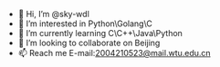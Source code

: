- 👋 Hi, I’m @sky-wdl
- 👀 I’m interested in Python\Golang\C
- 🌱 I’m currently learning C\C++\Java\Python
- 💞️ I’m looking to collaborate on Beijing
- 📫 Reach me E-mail:2004210523@mail.wtu.edu.cn

<!---
sky-wdl/sky-wdl is a ✨ special ✨ repository because its `README.md` (this file) appears on your GitHub profile.
You can click the Preview link to take a look at your changes.
--->
